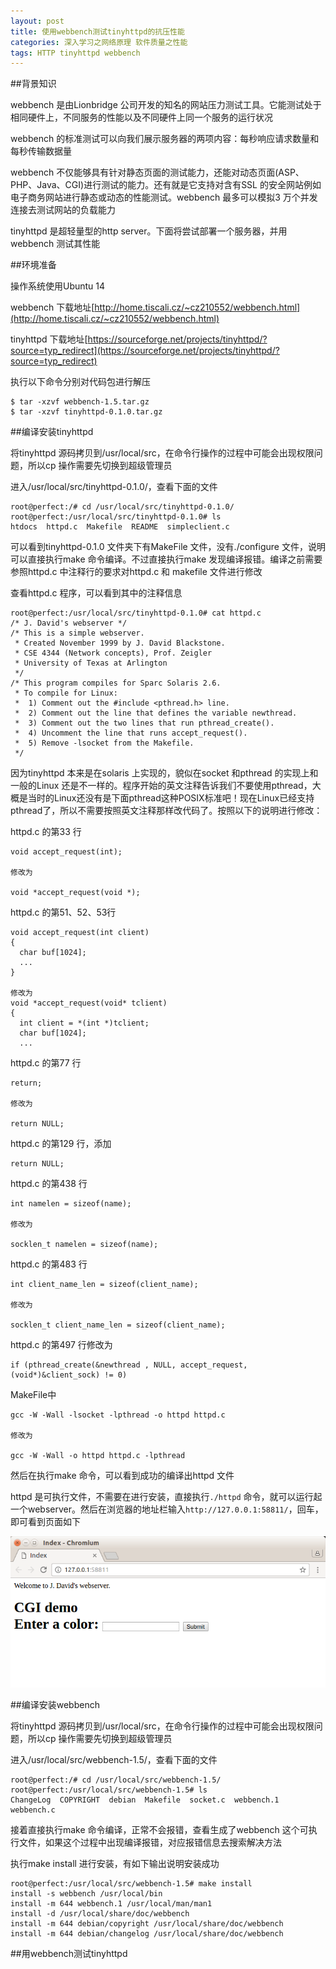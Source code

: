 ```yaml
---
layout: post
title: 使用webbench测试tinyhttpd的抗压性能
categories: 深入学习之网络原理 软件质量之性能
tags: HTTP tinyhttpd webbench
---
```


##背景知识

webbench 是由Lionbridge 公司开发的知名的网站压力测试工具。它能测试处于相同硬件上，不同服务的性能以及不同硬件上同一个服务的运行状况

webbench 的标准测试可以向我们展示服务器的两项内容：每秒响应请求数量和每秒传输数据量

webbench 不仅能够具有针对静态页面的测试能力，还能对动态页面(ASP、PHP、Java、CGI)进行测试的能力。还有就是它支持对含有SSL 的安全网站例如电子商务网站进行静态或动态的性能测试。webbench 最多可以模拟3 万个并发连接去测试网站的负载能力

tinyhttpd 是超轻量型的http server。下面将尝试部署一个服务器，并用webbench 测试其性能

##环境准备

操作系统使用Ubuntu 14 

webbench 下载地址[http://home.tiscali.cz/~cz210552/webbench.html](http://home.tiscali.cz/~cz210552/webbench.html)

tinyhttpd 下载地址[https://sourceforge.net/projects/tinyhttpd/?source=typ_redirect](https://sourceforge.net/projects/tinyhttpd/?source=typ_redirect)

执行以下命令分别对代码包进行解压

```
$ tar -xzvf webbench-1.5.tar.gz
$ tar -xzvf tinyhttpd-0.1.0.tar.gz
```

##编译安装tinyhttpd

将tinyhttpd 源码拷贝到/usr/local/src，在命令行操作的过程中可能会出现权限问题，所以cp 操作需要先切换到超级管理员

进入/usr/local/src/tinyhttpd-0.1.0/，查看下面的文件

```
root@perfect:/# cd /usr/local/src/tinyhttpd-0.1.0/
root@perfect:/usr/local/src/tinyhttpd-0.1.0# ls
htdocs  httpd.c  Makefile  README  simpleclient.c
```

可以看到tinyhttpd-0.1.0 文件夹下有MakeFile 文件，没有./configure 文件，说明可以直接执行make 命令编译。不过直接执行make 发现编译报错。编译之前需要参照httpd.c 中注释行的要求对httpd.c 和 makefile 文件进行修改

查看httpd.c 程序，可以看到其中的注释信息

```
root@perfect:/usr/local/src/tinyhttpd-0.1.0# cat httpd.c 
/* J. David's webserver */
/* This is a simple webserver.
 * Created November 1999 by J. David Blackstone.
 * CSE 4344 (Network concepts), Prof. Zeigler
 * University of Texas at Arlington
 */
/* This program compiles for Sparc Solaris 2.6.
 * To compile for Linux:
 *  1) Comment out the #include <pthread.h> line.
 *  2) Comment out the line that defines the variable newthread.
 *  3) Comment out the two lines that run pthread_create().
 *  4) Uncomment the line that runs accept_request().
 *  5) Remove -lsocket from the Makefile.
 */
```

因为tinyhttpd 本来是在solaris 上实现的，貌似在socket 和pthread 的实现上和一般的Linux 还是不一样的。程序开始的英文注释告诉我们不要使用pthread，大概是当时的Linux还没有是下面pthread这种POSIX标准吧！现在Linux已经支持pthread了，所以不需要按照英文注释那样改代码了。按照以下的说明进行修改：

httpd.c 的第33 行

```
void accept_request(int);

修改为

void *accept_request(void *);
```

httpd.c 的第51、52、53行

```
void accept_request(int client)
{
  char buf[1024];
  ...
}

修改为
void *accept_request(void* tclient)
{
  int client = *(int *)tclient;
  char buf[1024];
  ...
```

httpd.c 的第77 行

```
return;

修改为

return NULL;
```

httpd.c 的第129 行，添加

```
return NULL;
```

httpd.c 的第438 行

```
int namelen = sizeof(name);

修改为

socklen_t namelen = sizeof(name);
```

httpd.c 的第483 行

```
int client_name_len = sizeof(client_name);

修改为

socklen_t client_name_len = sizeof(client_name);
```

httpd.c 的第497 行修改为

```
if (pthread_create(&newthread , NULL, accept_request, (void*)&client_sock) != 0)
```

MakeFile中

```
gcc -W -Wall -lsocket -lpthread -o httpd httpd.c

修改为

gcc -W -Wall -o httpd httpd.c -lpthread
```

然后在执行make 命令，可以看到成功的编译出httpd 文件

httpd 是可执行文件，不需要在进行安装，直接执行`./httpd` 命令，就可以运行起一个webserver。然后在浏览器的地址栏输入`http://127.0.0.1:58811/`，回车，即可看到页面如下

![image](../media/image/2016-10-12/01.png)

##编译安装webbench

将tinyhttpd 源码拷贝到/usr/local/src，在命令行操作的过程中可能会出现权限问题，所以cp 操作需要先切换到超级管理员

进入/usr/local/src/webbench-1.5/，查看下面的文件

```
root@perfect:/# cd /usr/local/src/webbench-1.5/
root@perfect:/usr/local/src/webbench-1.5# ls
ChangeLog  COPYRIGHT  debian  Makefile  socket.c  webbench.1  webbench.c
```

接着直接执行make 命令编译，正常不会报错，查看生成了webbench 这个可执行文件，如果这个过程中出现编译报错，对应报错信息去搜索解决方法

执行make install 进行安装，有如下输出说明安装成功

```
root@perfect:/usr/local/src/webbench-1.5# make install
install -s webbench /usr/local/bin	
install -m 644 webbench.1 /usr/local/man/man1	
install -d /usr/local/share/doc/webbench
install -m 644 debian/copyright /usr/local/share/doc/webbench
install -m 644 debian/changelog /usr/local/share/doc/webbench
```

##用webbench测试tinyhttpd

